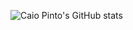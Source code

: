 ![Caio Pinto's GitHub stats](https://github-readme-stats.vercel.app/api?username=caioliveirap&count_private=true&theme=dark)

